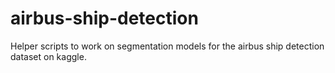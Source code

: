 # airbus-ship-detection
Helper scripts to work on segmentation models for the airbus ship detection dataset on kaggle.
